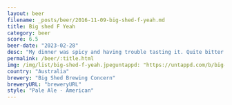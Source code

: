 ```yaml
---
layout: beer
filename: _posts/beer/2016-11-09-big-shed-f-yeah.md
title: Big shed F Yeah
category: beer
score: 6.5
beer-date: "2023-02-28"
desc: "My dinner was spicy and having trouble tasting it. Quite bitter for a pale ale. A bit expensive for what it is. Decent amount of flavour"
permalink: /beer/:title.html
img: /img/list/big-shed-f-yeah.jpeguntappd: "https://untappd.com/b/big-shed-brewing-concern-f-yeah-apa/635099"
country: "Australia"
brewery: "Big Shed Brewing Concern"
breweryURL: "breweryURL"
style: "Pale Ale - American"
---
```

